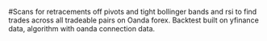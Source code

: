 #Scans for retracements off pivots and tight bollinger bands and rsi to find trades across all tradeable pairs on Oanda forex. 
Backtest built on yfinance data, algorithm with oanda connection data. 
